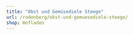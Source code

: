 ```yaml
---
title: "Obst und Gemüsediele Steege"
url: /rodenberg/obst-und-gemuesediele-steege/
shop: Hofladen
---
```

